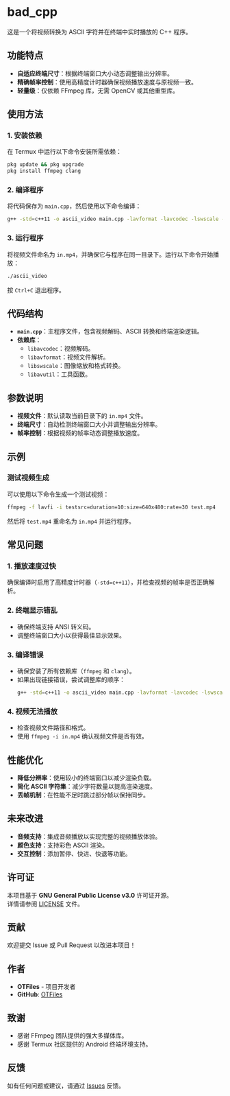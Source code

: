 # bad_cpp

这是一个将视频转换为 ASCII 字符并在终端中实时播放的 C++ 程序。

## 功能特点
- **自适应终端尺寸**：根据终端窗口大小动态调整输出分辨率。
- **精确帧率控制**：使用高精度计时器确保视频播放速度与原视频一致。
- **轻量级**：仅依赖 FFmpeg 库，无需 OpenCV 或其他重型库。

## 使用方法

### 1. 安装依赖

在 Termux 中运行以下命令安装所需依赖：

```bash
pkg update && pkg upgrade
pkg install ffmpeg clang
```

### 2. 编译程序

将代码保存为 `main.cpp`，然后使用以下命令编译：

```bash
g++ -std=c++11 -o ascii_video main.cpp -lavformat -lavcodec -lswscale -lavutil -lm
```

### 3. 运行程序

将视频文件命名为 `in.mp4`，并确保它与程序在同一目录下。运行以下命令开始播放：

```bash
./ascii_video
```

按 `Ctrl+C` 退出程序。

## 代码结构

- **`main.cpp`**：主程序文件，包含视频解码、ASCII 转换和终端渲染逻辑。
- **依赖库**：
  - `libavcodec`：视频解码。
  - `libavformat`：视频文件解析。
  - `libswscale`：图像缩放和格式转换。
  - `libavutil`：工具函数。

## 参数说明

- **视频文件**：默认读取当前目录下的 `in.mp4` 文件。
- **终端尺寸**：自动检测终端窗口大小并调整输出分辨率。
- **帧率控制**：根据视频的帧率动态调整播放速度。

## 示例

### 测试视频生成

可以使用以下命令生成一个测试视频：

```bash
ffmpeg -f lavfi -i testsrc=duration=10:size=640x480:rate=30 test.mp4
```

然后将 `test.mp4` 重命名为 `in.mp4` 并运行程序。

## 常见问题

### 1. 播放速度过快

确保编译时启用了高精度计时器（`-std=c++11`），并检查视频的帧率是否正确解析。

### 2. 终端显示错乱

- 确保终端支持 ANSI 转义码。
- 调整终端窗口大小以获得最佳显示效果。

### 3. 编译错误

- 确保安装了所有依赖库（`ffmpeg` 和 `clang`）。
- 如果出现链接错误，尝试调整库的顺序：
  ```bash
  g++ -std=c++11 -o ascii_video main.cpp -lavformat -lavcodec -lswscale -lavutil -lm
  ```

### 4. 视频无法播放

- 检查视频文件路径和格式。
- 使用 `ffmpeg -i in.mp4` 确认视频文件是否有效。

## 性能优化

- **降低分辨率**：使用较小的终端窗口以减少渲染负载。
- **简化 ASCII 字符集**：减少字符数量以提高渲染速度。
- **丢帧机制**：在性能不足时跳过部分帧以保持同步。

## 未来改进

- **音频支持**：集成音频播放以实现完整的视频播放体验。
- **颜色支持**：支持彩色 ASCII 渲染。
- **交互控制**：添加暂停、快进、快退等功能。

## 许可证

本项目基于 **GNU General Public License v3.0** 许可证开源。  
详情请参阅 [LICENSE](LICENSE) 文件。

## 贡献

欢迎提交 Issue 或 Pull Request 以改进本项目！

## 作者

- **OTFiles** - 项目开发者
- **GitHub**: [OTFiles](https://github.com/OTFiles)

## 致谢

- 感谢 FFmpeg 团队提供的强大多媒体库。
- 感谢 Termux 社区提供的 Android 终端环境支持。

## 反馈

如有任何问题或建议，请通过 [Issues](https://github.com/OTFiles/bad_cpp/issues) 反馈。